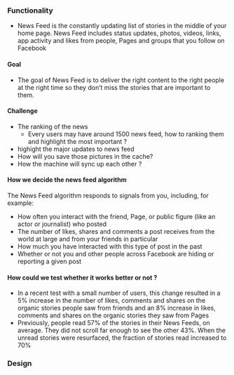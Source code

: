 ### Functionality 
* News Feed is the constantly updating list of stories in the middle of your home page. 
News Feed includes status updates, photos, videos, links, app activity and likes from people, 
Pages and groups that you follow on Facebook

#### Goal
* The goal of News Feed is to deliver the right content to the right people 
at the right time so they don’t miss the stories that are important to them.

#### Challenge
* The ranking of the news
    * Every users may have around 1500 news feed, how to ranking them and highlight the most important ?
* highight the major updates to news feed 
* How will you save those pictures in the cache?
* How the machine will sync up each other ? 

#### How we decide the news feed algorithm 
The News Feed algorithm responds to signals from you, including, for example:
* How often you interact with the friend, Page, or public figure (like an actor or journalist) who posted
* The number of likes, shares and comments a post receives from the world at large and from your friends in particular
* How much you have interacted with this type of post in the past
* Whether or not you and other people across Facebook are hiding or reporting a given post

#### How could we test whether it works better or not ?
* In a recent test with a small number of users, this change resulted in a 5% increase in the number of likes, 
comments and shares on the organic stories people saw from friends and an 8% increase in likes, comments and 
shares on the organic stories they saw from Pages
* Previously, people read 57% of the stories in their News Feeds, on average. They did not scroll far enough to 
see the other 43%. When the unread stories were resurfaced, the fraction of stories read increased to 70%


### Design 


